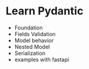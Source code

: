 # Learn Pydantic

- Foundation
- Fields Validation
- Model behavior
- Nested Model
- Serialization
- examples with fastapi
